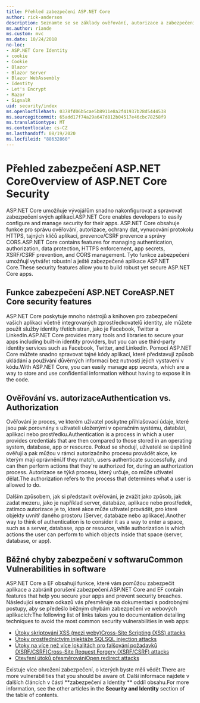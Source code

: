 ```yaml
---
title: Přehled zabezpečení ASP.NET Core
author: rick-anderson
description: Seznamte se se základy ověřování, autorizace a zabezpečení v ASP.NET Core.
ms.author: riande
ms.custom: mvc
ms.date: 10/24/2018
no-loc:
- ASP.NET Core Identity
- cookie
- Cookie
- Blazor
- Blazor Server
- Blazor WebAssembly
- Identity
- Let's Encrypt
- Razor
- SignalR
uid: security/index
ms.openlocfilehash: 0378fd06b5cae5b8911e8a2f41937b28d5444538
ms.sourcegitcommit: 65add17f74a29a647d812b04517e46cbc78258f9
ms.translationtype: MT
ms.contentlocale: cs-CZ
ms.lasthandoff: 08/19/2020
ms.locfileid: "88632860"
---
```

# <a name="overview-of-aspnet-core-security"></a><span data-ttu-id="639fe-103">Přehled zabezpečení ASP.NET Core</span><span class="sxs-lookup"><span data-stu-id="639fe-103">Overview of ASP.NET Core Security</span></span>

<span data-ttu-id="639fe-104">ASP.NET Core umožňuje vývojářům snadno nakonfigurovat a spravovat zabezpečení svých aplikací.</span><span class="sxs-lookup"><span data-stu-id="639fe-104">ASP.NET Core enables developers to easily configure and manage security for their apps.</span></span> <span data-ttu-id="639fe-105">ASP.NET Core obsahuje funkce pro správu ověřování, autorizace, ochrany dat, vynucování protokolu HTTPS, tajných klíčů aplikací, prevence/CSRF prevence a správy CORS.</span><span class="sxs-lookup"><span data-stu-id="639fe-105">ASP.NET Core contains features for managing authentication, authorization, data protection, HTTPS enforcement, app secrets, XSRF/CSRF prevention, and CORS management.</span></span> <span data-ttu-id="639fe-106">Tyto funkce zabezpečení umožňují vytvářet robustní a ještě zabezpečené aplikace ASP.NET Core.</span><span class="sxs-lookup"><span data-stu-id="639fe-106">These security features allow you to build robust yet secure ASP.NET Core apps.</span></span>

## <a name="aspnet-core-security-features"></a><span data-ttu-id="639fe-107">Funkce zabezpečení ASP.NET Core</span><span class="sxs-lookup"><span data-stu-id="639fe-107">ASP.NET Core security features</span></span>

<span data-ttu-id="639fe-108">ASP.NET Core poskytuje mnoho nástrojů a knihoven pro zabezpečení vašich aplikací včetně integrovaných zprostředkovatelů identity, ale můžete použít služby identity třetích stran, jako je Facebook, Twitter a LinkedIn.</span><span class="sxs-lookup"><span data-stu-id="639fe-108">ASP.NET Core provides many tools and libraries to secure your apps including built-in identity providers, but you can use third-party identity services such as Facebook, Twitter, and LinkedIn.</span></span> <span data-ttu-id="639fe-109">Pomocí ASP.NET Core můžete snadno spravovat tajné kódy aplikací, které představují způsob ukládání a používání důvěrných informací bez nutnosti jejich vystavení v kódu.</span><span class="sxs-lookup"><span data-stu-id="639fe-109">With ASP.NET Core, you can easily manage app secrets, which are a way to store and use confidential information without having to expose it in the code.</span></span>

## <a name="authentication-vs-authorization"></a><span data-ttu-id="639fe-110">Ověřování vs. autorizace</span><span class="sxs-lookup"><span data-stu-id="639fe-110">Authentication vs. Authorization</span></span>

<span data-ttu-id="639fe-111">Ověřování je proces, ve kterém uživatel poskytne přihlašovací údaje, které jsou pak porovnány s uživateli uloženými v operačním systému, databázi, aplikaci nebo prostředku.</span><span class="sxs-lookup"><span data-stu-id="639fe-111">Authentication is a process in which a user provides credentials that are then compared to those stored in an operating system, database, app or resource.</span></span> <span data-ttu-id="639fe-112">Pokud se shodují, uživatelé se úspěšně ověřují a pak můžou v rámci autorizačního procesu provádět akce, ke kterým mají oprávnění.</span><span class="sxs-lookup"><span data-stu-id="639fe-112">If they match, users authenticate successfully, and can then perform actions that they're authorized for, during an authorization process.</span></span> <span data-ttu-id="639fe-113">Autorizace se týká procesu, který určuje, co může uživatel dělat.</span><span class="sxs-lookup"><span data-stu-id="639fe-113">The authorization refers to the process that determines what a user is allowed to do.</span></span>

<span data-ttu-id="639fe-114">Dalším způsobem, jak si představit ověřování, je zvážit jako způsob, jak zadat mezeru, jako je například server, databáze, aplikace nebo prostředek, zatímco autorizace je to, které akce může uživatel provádět, pro které objekty uvnitř daného prostoru (Server, databáze nebo aplikace).</span><span class="sxs-lookup"><span data-stu-id="639fe-114">Another way to think of authentication is to consider it as a way to enter a space, such as a server, database, app or resource, while authorization is which actions the user can perform to which objects inside that space (server, database, or app).</span></span>

## <a name="common-vulnerabilities-in-software"></a><span data-ttu-id="639fe-115">Běžné chyby zabezpečení v softwaru</span><span class="sxs-lookup"><span data-stu-id="639fe-115">Common Vulnerabilities in software</span></span>

<span data-ttu-id="639fe-116">ASP.NET Core a EF obsahují funkce, které vám pomůžou zabezpečit aplikace a zabránit porušení zabezpečení.</span><span class="sxs-lookup"><span data-stu-id="639fe-116">ASP.NET Core and EF contain features that help you secure your apps and prevent security breaches.</span></span> <span data-ttu-id="639fe-117">Následující seznam odkazů vás přesměruje na dokumentaci s podrobnými postupy, aby se předešlo běžným chybám zabezpečení ve webových aplikacích:</span><span class="sxs-lookup"><span data-stu-id="639fe-117">The following list of links takes you to documentation detailing techniques to avoid the most common security vulnerabilities in web apps:</span></span>

* [<span data-ttu-id="639fe-118">Útoky skriptování XSS (mezi weby)</span><span class="sxs-lookup"><span data-stu-id="639fe-118">Cross-Site Scripting (XSS) attacks</span></span>](xref:security/cross-site-scripting)
* [<span data-ttu-id="639fe-119">Útoky prostřednictvím injektáže SQL</span><span class="sxs-lookup"><span data-stu-id="639fe-119">SQL injection attacks</span></span>](/ef/core/querying/raw-sql)
* [<span data-ttu-id="639fe-120">Útoky na více než více lokalitách pro falšování požadavků (XSRF/CSRF)</span><span class="sxs-lookup"><span data-stu-id="639fe-120">Cross-Site Request Forgery (XSRF/CSRF) attacks</span></span>](xref:security/anti-request-forgery)
* [<span data-ttu-id="639fe-121">Otevření útoků přesměrování</span><span class="sxs-lookup"><span data-stu-id="639fe-121">Open redirect attacks</span></span>](xref:security/preventing-open-redirects)

<span data-ttu-id="639fe-122">Existuje více ohrožení zabezpečení, o kterých byste měli vědět.</span><span class="sxs-lookup"><span data-stu-id="639fe-122">There are more vulnerabilities that you should be aware of.</span></span> <span data-ttu-id="639fe-123">Další informace najdete v dalších článcích v části \*\*zabezpečení a Identity \*\* oddíl obsahu.</span><span class="sxs-lookup"><span data-stu-id="639fe-123">For more information, see the other articles in the **Security and Identity** section of the table of contents.</span></span>
